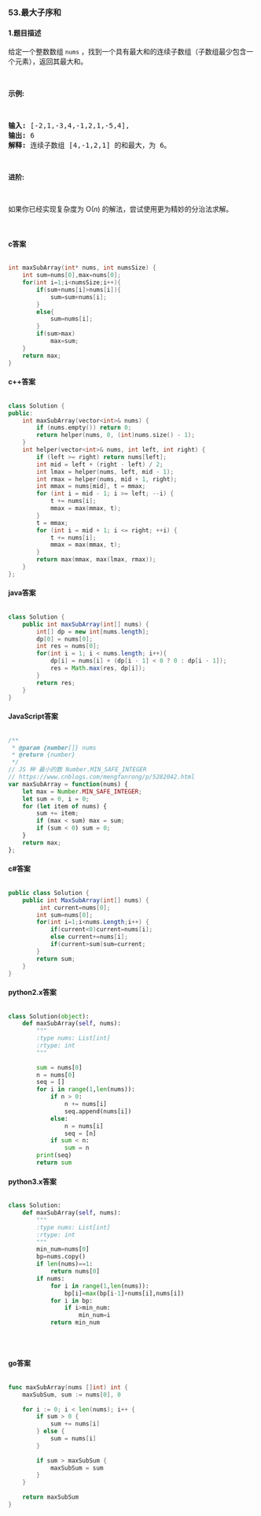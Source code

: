 ### 53.最大子序和

#### 1.题目描述

<p>给定一个整数数组 <code>nums</code>&nbsp;，找到一个具有最大和的连续子数组（子数组最少包含一个元素），返回其最大和。</p><br/><p><strong>示例:</strong></p><br/><pre><strong>输入:</strong> [-2,1,-3,4,-1,2,1,-5,4],<br/><strong>输出:</strong> 6<br/><strong>解释:</strong>&nbsp;连续子数组&nbsp;[4,-1,2,1] 的和最大，为&nbsp;6。<br/></pre><br/><p><strong>进阶:</strong></p><br/><p>如果你已经实现复杂度为 O(<em>n</em>) 的解法，尝试使用更为精妙的分治法求解。</p><br/>

#### c答案

```c

int maxSubArray(int* nums, int numsSize) {
    int sum=nums[0],max=nums[0];
    for(int i=1;i<numsSize;i++){
        if(sum+nums[i]>nums[i]){
            sum=sum+nums[i];
        }
        else{
            sum=nums[i];
        }
        if(sum>max)
            max=sum;
    }
    return max;
}

```

#### c++答案

```c++

class Solution {
public:
    int maxSubArray(vector<int>& nums) {
        if (nums.empty()) return 0;
        return helper(nums, 0, (int)nums.size() - 1);
    }
    int helper(vector<int>& nums, int left, int right) {
        if (left >= right) return nums[left];
        int mid = left + (right - left) / 2;
        int lmax = helper(nums, left, mid - 1);
        int rmax = helper(nums, mid + 1, right);
        int mmax = nums[mid], t = mmax;
        for (int i = mid - 1; i >= left; --i) {
            t += nums[i];
            mmax = max(mmax, t);
        }
        t = mmax;
        for (int i = mid + 1; i <= right; ++i) {
            t += nums[i];
            mmax = max(mmax, t);
        }
        return max(mmax, max(lmax, rmax));
    }
};

```

#### java答案

```java

class Solution {
    public int maxSubArray(int[] nums) {
        int[] dp = new int[nums.length];
        dp[0] = nums[0];
        int res = nums[0];
        for(int i = 1; i < nums.length; i++){
            dp[i] = nums[i] + (dp[i - 1] < 0 ? 0 : dp[i - 1]);
            res = Math.max(res, dp[i]);
        }
        return res;
    }
}

```

#### JavaScript答案

```javascript

/**
 * @param {number[]} nums
 * @return {number}
 */
// JS 种 最小的数 Number.MIN_SAFE_INTEGER
// https://www.cnblogs.com/mengfanrong/p/5282042.html
var maxSubArray = function(nums) {
    let max = Number.MIN_SAFE_INTEGER;
    let sum = 0, i = 0;
    for (let item of nums) {
        sum += item;
        if (max < sum) max = sum;
        if (sum < 0) sum = 0;
    }
    return max;
};

```

#### c#答案

```c#

public class Solution {
    public int MaxSubArray(int[] nums) {
         int current=nums[0];
        int sum=nums[0];
        for(int i=1;i<nums.Length;i++) {
            if(current<0)current=nums[i];
            else current+=nums[i];
            if(current>sum)sum=current;
        }
        return sum;
    }
}

```

#### python2.x答案

```python

class Solution(object):
    def maxSubArray(self, nums):
        """
        :type nums: List[int]
        :rtype: int
        """
        
        sum = nums[0]
        n = nums[0]
        seq = []
        for i in range(1,len(nums)):
            if n > 0:
                n += nums[i]
                seq.append(nums[i])
            else:
                n = nums[i]
                seq = [n]
            if sum < n:
                sum = n
        print(seq)
        return sum

```

#### python3.x答案

```python

class Solution:
    def maxSubArray(self, nums):
        """
        :type nums: List[int]
        :rtype: int
        """
        min_num=nums[0]
        bp=nums.copy()
        if len(nums)==1:
            return nums[0]
        if nums:
            for i in range(1,len(nums)):
                bp[i]=max(bp[i-1]+nums[i],nums[i])
            for i in bp:
                if i>min_num:
                    min_num=i
            return min_num
            
            
        

```

#### go答案

```go

func maxSubArray(nums []int) int {
    maxSubSum, sum := nums[0], 0
    
    for i := 0; i < len(nums); i++ {
        if sum > 0 {
            sum += nums[i]
        } else {
            sum = nums[i]
        }
        
        if sum > maxSubSum {
            maxSubSum = sum
        }
    }
    
    return maxSubSum
}

```